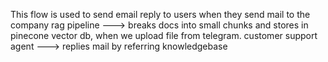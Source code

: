This flow is used to send email reply to users when they send mail to the company
rag pipeline ---> breaks docs into small chunks and stores in pinecone vector db, when we upload file from telegram.
customer support agent ---> replies mail by referring knowledgebase 
